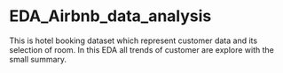 # EDA_Airbnb_data_analysis
This is hotel booking dataset which represent customer data and its selection of room. In this EDA all trends of customer are explore with the small summary.
